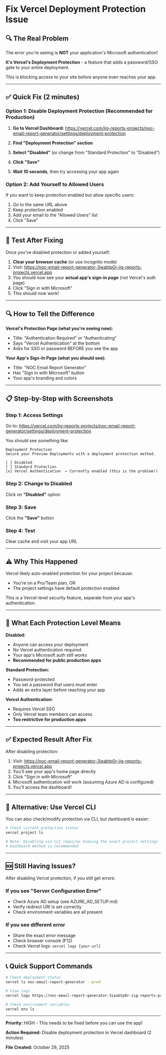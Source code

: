 # Fix Vercel Deployment Protection Issue

## 🔍 The Real Problem

The error you're seeing is **NOT** your application's Microsoft authentication!

**It's Vercel's Deployment Protection** - a feature that adds a password/SSO gate to your entire deployment.

This is blocking access to your site before anyone even reaches your app.

---

## ✅ Quick Fix (2 minutes)

### Option 1: Disable Deployment Protection (Recommended for Production)

1. **Go to Vercel Dashboard:**
   https://vercel.com/iig-reports-projects/noc-email-report-generator/settings/deployment-protection

2. **Find "Deployment Protection" section**

3. **Select "Disabled"** (or change from "Standard Protection" to "Disabled")

4. **Click "Save"**

5. **Wait 10 seconds**, then try accessing your app again

### Option 2: Add Yourself to Allowed Users

If you want to keep protection enabled but allow specific users:

1. Go to the same URL above
2. Keep protection enabled
3. Add your email to the "Allowed Users" list
4. Click "Save"

---

## 🧪 Test After Fixing

Once you've disabled protection or added yourself:

1. **Clear your browser cache** (or use incognito mode)
2. Visit: https://noc-email-report-generator-3ieabtp0r-iig-reports-projects.vercel.app
3. You should now see your **actual app's sign-in page** (not Vercel's auth page)
4. Click "Sign in with Microsoft"
5. This should now work!

---

## 🔍 How to Tell the Difference

**Vercel's Protection Page (what you're seeing now):**
- Title: "Authentication Required" or "Authenticating"
- Says "Vercel Authentication" at the bottom
- Asks for SSO or password BEFORE you see the app

**Your App's Sign-In Page (what you should see):**
- Title: "NOC Email Report Generator"
- Has "Sign in with Microsoft" button
- Your app's branding and colors

---

## 📋 Step-by-Step with Screenshots

### Step 1: Access Settings
Go to: https://vercel.com/iig-reports-projects/noc-email-report-generator/settings/deployment-protection

You should see something like:
```
Deployment Protection
Secure your Preview Deployments with a deployment protection method.

[ ] Disabled
[ ] Standard Protection
[x] Vercel Authentication  ← Currently enabled (this is the problem!)
```

### Step 2: Change to Disabled
Click on **"Disabled"** option

### Step 3: Save
Click the **"Save"** button

### Step 4: Test
Clear cache and visit your app URL

---

## ⚠️ Why This Happened

Vercel likely auto-enabled protection for your project because:
- You're on a Pro/Team plan, OR
- The project settings have default protection enabled

This is a Vercel-level security feature, separate from your app's authentication.

---

## 🎯 What Each Protection Level Means

**Disabled:**
- Anyone can access your deployment
- No Vercel authentication required
- Your app's Microsoft auth still works
- **Recommended for public production apps**

**Standard Protection:**
- Password-protected
- You set a password that users must enter
- Adds an extra layer before reaching your app

**Vercel Authentication:**
- Requires Vercel SSO
- Only Vercel team members can access
- **Too restrictive for production apps**

---

## ✅ Expected Result After Fix

After disabling protection:

1. Visit: https://noc-email-report-generator-3ieabtp0r-iig-reports-projects.vercel.app
2. You'll see your app's home page directly
3. Click "Sign in with Microsoft"
4. Microsoft authentication will work (assuming Azure AD is configured)
5. You'll access the dashboard!

---

## 🔧 Alternative: Use Vercel CLI

You can also check/modify protection via CLI, but dashboard is easier:

```bash
# Check current protection status
vercel project ls

# Note: Disabling via CLI requires knowing the exact project settings
# Dashboard method is recommended
```

---

## 🆘 Still Having Issues?

After disabling Vercel protection, if you still get errors:

### If you see "Server Configuration Error"
- Check Azure AD setup (see AZURE_AD_SETUP.md)
- Verify redirect URI is set correctly
- Check environment variables are all present

### If you see different error
- Share the exact error message
- Check browser console (F12)
- Check Vercel logs: `vercel logs [your-url]`

---

## 📞 Quick Support Commands

```bash
# Check deployment status
vercel ls noc-email-report-generator --prod

# View logs
vercel logs https://noc-email-report-generator-3ieabtp0r-iig-reports-projects.vercel.app

# Check environment variables
vercel env ls
```

---

**Priority:** HIGH - This needs to be fixed before you can use the app!

**Action Required:** Disable deployment protection in Vercel dashboard (2 minutes)

**File Created:** October 29, 2025

